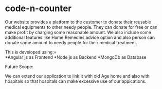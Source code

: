 # code-n-counter

Our website provides a platform to the customer to donate their reusable medical equipments to other needy people. They can donate for free or can make profit by charging some reasonable amount. We also include some additional features like Home Remedies advice option and also person can donate some amount to needy people for their medical treatment.

This is developed using:=  
*Angular js as Frontend
*Node js as Backend
*MongoDb as Database

Future Scope:

We can extend our application to link it with old Age home and also with hospitals so that hospitals can make excessive use of our appications.  
